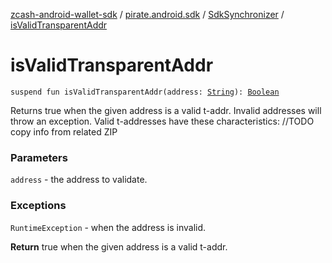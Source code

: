 [zcash-android-wallet-sdk](../../index.md) / [pirate.android.sdk](../index.md) / [SdkSynchronizer](index.md) / [isValidTransparentAddr](./is-valid-transparent-addr.md)

# isValidTransparentAddr

`suspend fun isValidTransparentAddr(address: `[`String`](https://kotlinlang.org/api/latest/jvm/stdlib/kotlin/-string/index.html)`): `[`Boolean`](https://kotlinlang.org/api/latest/jvm/stdlib/kotlin/-boolean/index.html)

Returns true when the given address is a valid t-addr. Invalid addresses will throw an
exception. Valid t-addresses have these characteristics: //TODO copy info from related ZIP

### Parameters

`address` - the address to validate.

### Exceptions

`RuntimeException` - when the address is invalid.

**Return**
true when the given address is a valid t-addr.


